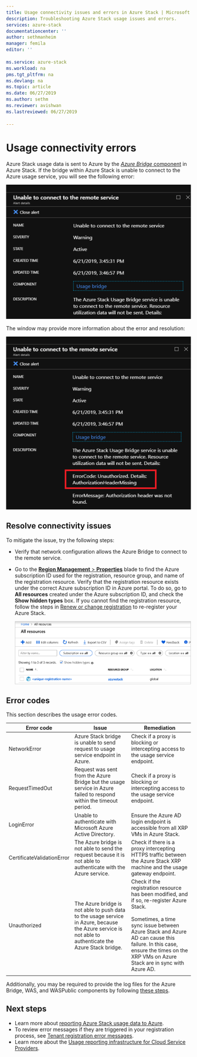 ```yaml
---
title: Usage connectivity issues and errors in Azure Stack | Microsoft Docs
description: Troubleshooting Azure Stack usage issues and errors.
services: azure-stack
documentationcenter: ''
author: sethmanheim
manager: femila
editor: ''

ms.service: azure-stack
ms.workload: na
pms.tgt_pltfrm: na
ms.devlang: na
ms.topic: article
ms.date: 06/27/2019
ms.author: sethm
ms.reviewer: avishwan
ms.lastreviewed: 06/27/2019

---
```


# Usage connectivity errors

Azure Stack usage data is sent to Azure by the [*Azure Bridge* component](azure-stack-usage-reporting.md) in Azure Stack. If the bridge within Azure Stack is unable to connect to the Azure usage service, you will see the following error:

![usage bridge error](media/azure-stack-usage-issues/usageerror2.png)

The window may provide more information about the error and resolution:

![error resolution](media/azure-stack-usage-issues/usageerror3.png)

## Resolve connectivity issues

To mitigate the issue, try the following steps:

- Verify that network configuration allows the Azure Bridge to connect to the remote service.

- Go to the [**Region Management** > **Properties**](azure-stack-registration.md#verify-azure-stack-registration) blade to find the Azure subscription ID used for the registration, resource group, and name of the registration resource. Verify that the registration resource exists under the correct Azure subscription ID in Azure portal. To do so, go to **All resources** created under the Azure subscription ID, and check the **Show hidden types** box. If you cannot find the registration resource, follow the steps in [Renew or change registration](azure-stack-registration.md#renew-or-change-registration) to re-register your Azure Stack.

  ![Portal](media/azure-stack-usage-issues/stackres.png)

## Error codes

This section describes the usage error codes.

| Error code                 | Issue                                                                                                                                             | Remediation                                                                                                                                                                                                                                                                                        |
|----------------------------|---------------------------------------------------------------------------------------------------------------------------------------------------|----------------------------------------------------------------------------------------------------------------------------------------------------------------------------------------------------------------------------------------------------------------------------------------------------|
| NetworkError               | Azure Stack bridge is unable to send request to usage service endpoint in Azure.                                                            | Check if a proxy is blocking or intercepting access to the usage service endpoint.                                                                                                                                                                                                             |
| RequestTimedOut            | Request was sent from the Azure Bridge but the usage service in Azure failed to respond within the timeout period.                             | Check if a proxy is blocking or intercepting access to the usage service endpoint.                                                                                                                                                                                                                        |
| LoginError                 | Unable to authenticate with Microsoft Azure Active Directory.                                                                                                             | Ensure the Azure AD login endpoint is accessible from all XRP VMs in Azure Stack.                                                                                                                                                                                                                     |
| CertificateValidationError | The Azure bridge is not able to send the request because it is not able to authenticate with the Azure service.                                    | Check if there is a proxy intercepting HTTPS traffic between the Azure Stack XRP machine and the usage gateway endpoint.                                                                                                                                                                                      |
| Unauthorized               | The Azure bridge is not able to push data to the usage service in Azure, because the Azure service is not able to authenticate the Azure Stack bridge. | Check if the registration resource has been modified, and if so, re-register Azure Stack. <br><br> Sometimes, a time sync issue between Azure Stack and Azure AD can cause this failure. In this case, ensure the times on the XRP VMs on Azure Stack are in sync with Azure AD. |
|                            |                                                                                                                                                   |                                                                                                                                                                                                                                                                                                    |

Additionally, you may be required to provide the log files for the Azure Bridge, WAS, and WASPublic components by following [these steps](azure-stack-configure-on-demand-diagnostic-log-collection.md#using-pep-to-collect-diagnostic-logs).

## Next steps

- Learn more about [reporting Azure Stack usage data to Azure](azure-stack-usage-reporting.md).
- To review error messages if they are triggered in your registration process, see [Tenant registration error messages](azure-stack-registration-errors.md).
- Learn more about the [Usage reporting infrastructure for Cloud Service Providers](azure-stack-csp-ref-infrastructure.md).
